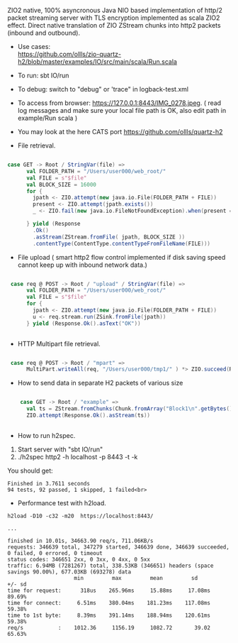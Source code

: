 ZIO2 native, 100% asyncronous Java NIO based implementation of http/2 packet streaming server with TLS encryption implemented as scala ZIO2 effect. Direct native translation of ZIO ZStream chunks into http2 packets (inbound and outbound).

* Use cases:<br> https://github.com/ollls/zio-quartz-h2/blob/master/examples/IO/src/main/scala/Run.scala
* To run:  sbt IO/run
* To debug: switch to "debug" or 'trace" in logback-test.xml
* To access from browser: https://127.0.0.1:8443/IMG_0278.jpeg. ( read log messages and make sure your local file path is OK, also edit path in example/Run scala  )
* You may look at the here CATS port https://github.com/ollls/quartz-h2

* File retrieval.

```scala 

case GET -> Root / StringVar(file) =>
      val FOLDER_PATH = "/Users/user000/web_root/"
      val FILE = s"$file"
      val BLOCK_SIZE = 16000
      for {
        jpath <- ZIO.attempt(new java.io.File(FOLDER_PATH + FILE))
        present <- ZIO.attempt(jpath.exists())
        _ <- ZIO.fail(new java.io.FileNotFoundException).when(present == false)

      } yield (Response
        .Ok()
        .asStream(ZStream.fromFile( jpath, BLOCK_SIZE ))
        .contentType(ContentType.contentTypeFromFileName(FILE)))

```

* File upload ( smart http2 flow control implemented if disk saving speed cannot keep up with inbound network data.) 

```scala 

 case req @ POST -> Root / "upload" / StringVar(file) =>
      val FOLDER_PATH = "/Users/user000/web_root/"
      val FILE = s"$file"
      for {
        jpath <- ZIO.attempt(new java.io.File(FOLDER_PATH + FILE))
        u <- req.stream.run(ZSink.fromFile(jpath))
      } yield (Response.Ok().asText("OK"))
        
```        
* HTTP Multipart file retrieval.

```scala

 case req @ POST -> Root / "mpart" =>
      MultiPart.writeAll(req, "/Users/user000/tmp1/" ) *> ZIO.succeed(Response.Ok())

```

* How to send data in separate H2 packets of various size

```scala 

    case GET -> Root / "example" =>
      val ts = ZStream.fromChunks(Chunk.fromArray("Block1\n".getBytes()), Chunk.fromArray("Block22\n".getBytes()))
      ZIO.attempt(Response.Ok().asStream(ts))
      
````      

* How to run h2spec.

1. Start server with "sbt IO/run"<br>
2. ./h2spec http2 -h localhost -p 8443 -t -k<br>

You should get:
```
Finished in 3.7611 seconds
94 tests, 92 passed, 1 skipped, 1 failed<br>
```
* Performance test with h2load.

```
h2load -D10 -c32 -m20  https://localhost:8443/

...

finished in 10.01s, 34663.90 req/s, 711.06KB/s
requests: 346639 total, 347279 started, 346639 done, 346639 succeeded, 0 failed, 0 errored, 0 timeout
status codes: 346651 2xx, 0 3xx, 0 4xx, 0 5xx
traffic: 6.94MB (7281267) total, 338.53KB (346651) headers (space savings 90.00%), 677.03KB (693278) data
                     min         max         mean         sd        +/- sd
time for request:      318us    265.96ms     15.88ms     17.08ms    89.69%
time for connect:     6.51ms    380.04ms    181.23ms    117.08ms    59.38%
time to 1st byte:     8.39ms    391.14ms    188.94ms    120.61ms    59.38%
req/s           :    1012.36     1156.19     1082.72       39.02    65.63%

```




